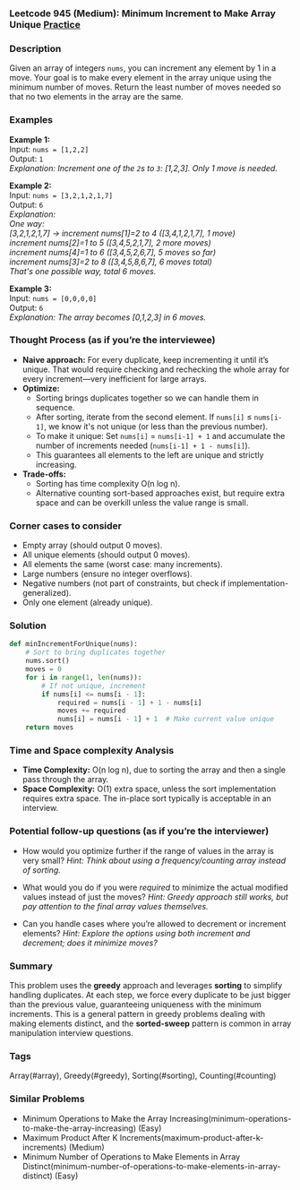 ### Leetcode 945 (Medium): Minimum Increment to Make Array Unique [Practice](https://leetcode.com/problems/minimum-increment-to-make-array-unique)

### Description  
Given an array of integers `nums`, you can increment any element by 1 in a move. Your goal is to make every element in the array unique using the minimum number of moves. Return the least number of moves needed so that no two elements in the array are the same.

### Examples  

**Example 1:**  
Input: `nums = [1,2,2]`  
Output: `1`  
*Explanation: Increment one of the `2`s to `3`: [1,2,3]. Only 1 move is needed.*

**Example 2:**  
Input: `nums = [3,2,1,2,1,7]`  
Output: `6`  
*Explanation:  
One way:  
[3,2,1,2,1,7] → increment nums[1]=2 to 4 ([3,4,1,2,1,7], 1 move)  
increment nums[2]=1 to 5 ([3,4,5,2,1,7], 2 more moves)  
increment nums[4]=1 to 6 ([3,4,5,2,6,7], 5 moves so far)  
increment nums[3]=2 to 8 ([3,4,5,8,6,7], 6 moves total)  
That's one possible way, total 6 moves.*

**Example 3:**  
Input: `nums = [0,0,0,0]`  
Output: `6`  
*Explanation: The array becomes [0,1,2,3] in 6 moves.*

### Thought Process (as if you’re the interviewee)  
- **Naive approach:** For every duplicate, keep incrementing it until it’s unique. That would require checking and rechecking the whole array for every increment—very inefficient for large arrays.
- **Optimize:**  
  - Sorting brings duplicates together so we can handle them in sequence.
  - After sorting, iterate from the second element. If `nums[i]` ≤ `nums[i-1]`, we know it's not unique (or less than the previous number).  
  - To make it unique: Set `nums[i]` = `nums[i-1] + 1` and accumulate the number of increments needed (`nums[i-1] + 1 - nums[i]`).
  - This guarantees all elements to the left are unique and strictly increasing.
- **Trade-offs:**  
  - Sorting has time complexity O(n log n).
  - Alternative counting sort-based approaches exist, but require extra space and can be overkill unless the value range is small.

### Corner cases to consider  
- Empty array (should output 0 moves).
- All unique elements (should output 0 moves).
- All elements the same (worst case: many increments).
- Large numbers (ensure no integer overflows).
- Negative numbers (not part of constraints, but check if implementation-generalized).
- Only one element (already unique).

### Solution

```python
def minIncrementForUnique(nums):
    # Sort to bring duplicates together
    nums.sort()
    moves = 0
    for i in range(1, len(nums)):
        # If not unique, increment
        if nums[i] <= nums[i - 1]:
            required = nums[i - 1] + 1 - nums[i]
            moves += required
            nums[i] = nums[i - 1] + 1  # Make current value unique
    return moves
```

### Time and Space complexity Analysis  

- **Time Complexity:** O(n log n), due to sorting the array and then a single pass through the array.
- **Space Complexity:** O(1) extra space, unless the sort implementation requires extra space. The in-place sort typically is acceptable in an interview.

### Potential follow-up questions (as if you’re the interviewer)  

- How would you optimize further if the range of values in the array is very small?
  *Hint: Think about using a frequency/counting array instead of sorting.*

- What would you do if you were *required* to minimize the actual modified values instead of just the moves?
  *Hint: Greedy approach still works, but pay attention to the final array values themselves.*

- Can you handle cases where you’re allowed to decrement or increment elements?
  *Hint: Explore the options using both increment and decrement; does it minimize moves?*

### Summary
This problem uses the **greedy** approach and leverages **sorting** to simplify handling duplicates. At each step, we force every duplicate to be just bigger than the previous value, guaranteeing uniqueness with the minimum increments. This is a general pattern in greedy problems dealing with making elements distinct, and the **sorted-sweep** pattern is common in array manipulation interview questions.

### Tags
Array(#array), Greedy(#greedy), Sorting(#sorting), Counting(#counting)

### Similar Problems
- Minimum Operations to Make the Array Increasing(minimum-operations-to-make-the-array-increasing) (Easy)
- Maximum Product After K Increments(maximum-product-after-k-increments) (Medium)
- Minimum Number of Operations to Make Elements in Array Distinct(minimum-number-of-operations-to-make-elements-in-array-distinct) (Easy)